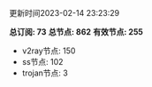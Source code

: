 更新时间2023-02-14 23:23:29

**总订阅: 73**
**总节点: 862**
**有效节点: 255**
- v2ray节点: 150
- ss节点: 102
- trojan节点: 3

